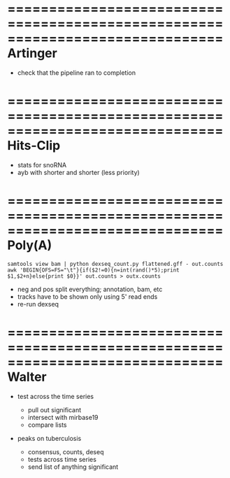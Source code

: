 ==============================================================================
Artinger
==============================================================================

* check that the pipeline ran to completion
  
==============================================================================
Hits-Clip
==============================================================================

* stats for snoRNA
* ayb with shorter and shorter (less priority)

==============================================================================
Poly(A)
==============================================================================

    samtools view bam | python dexseq_count.py flattened.gff - out.counts
    awk 'BEGIN{OFS=FS="\t"}{if($2!=0){n=int(rand()*5);print $1,$2+n}else{print $0}}' out.counts > outx.counts

* neg and pos split everything; annotation, bam, etc
* tracks have to be shown only using 5' read ends
* re-run dexseq

==============================================================================
Walter
==============================================================================

* test across the time series
    * pull out significant
    * intersect with mirbase19
    * compare lists

* peaks on tuberculosis
    * consensus, counts, deseq
    * tests across time series
    * send list of anything significant